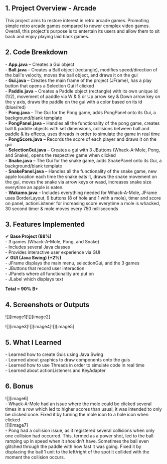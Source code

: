 ## **1\. Project Overview \- Arcade**

This project aims to restore interest in retro arcade games. Promoting simple retro arcade games compared to newer complex video games. Overall, this project's purpose is to entertain its users and allow them to sit back and enjoy playing laid back games.

## **2\. Code Breakdown**

\- **App.java** – Creates a Gui object  
\- **Ball.java** – Creates a Ball object (rectangle), modifies speed/direction of the ball's velocity, moves the ball object, and draws it on the gui  
\- **Gui.java** – Creates the main frame of the project (JFrame), has a play button that opens a Selection Gui if clicked  
\- **Paddle.java** – Creates a Paddle object (rectangle) with its own unique id (1/2), movement of paddle via W & S or Up arrow key & Down arrow key on the y axis, draws the paddle on the gui with a color based on its id (blue/red)  
\- **Pong.java** – The Gui for the Pong game, adds PongPanel onto its Gui, a background/blank template   
\- **PongPanel.java** – Handles all the functionality of the pong game, creates ball & paddle objects with set dimensions, collisions between ball and paddle & its effects, uses threads in order to simulate the game in real time  
\- **PongScore.java** – Records the score of each player and draws it on the gui  
\- **SelectionGui.java** – Creates a gui with 3 JButtons (Whack-A-Mole, Pong, and Snake), opens the respective game when clicked  
\- **Snake.java** – The Gui for the snake game, adds SnakePanel onto its Gui, a background/blank template  
\- **SnakePanel.java** – Handles all the functionality of the snake game, new apple location each time the snake eats it, draws the snake movement on the gui, moves the snake via arrow keys or wasd, increases snake size everytime an apple is eaten.  
\- **Wakamo.java** – Includes everything needed for Whack-A-Mole, JFrame uses BorderLayout, 9 buttons (8 of hole and 1 with a mole), timer and score on panel, actionListener for increasing score everytime a mole is whacked, 30 second timer & mole moves every 750 milliseconds

## **3\. Features Implemented**

✔ **Base Project (88%)**  
\- 3 games (Whack-A-Mole, Pong, and Snake)  
\- Includes several Java classes   
\- Provides interactive user experience via GUI  
✔ **GUI (Java Swing) (+2%)**  
\- JFrame displays the main menu, selectionGui, and the 3 games  
\- JButtons that record user interaction  
\- JPanels where all functionality are put on  
\- JLabel which displays text

**Total \= 90% B+**

## **4\. Screenshots or Outputs**

![][image1]![][image2]

![][image3]![][image4]![][image5]

## **5\. What I Learned**

\- Learned how to create Guis using Java Swing  
\- Learned about graphics to draw components onto the guis  
\- Learned how to use Threads in order to simulate code in real time  
\- Learned about actionListeners and KeyAdapter

## **6\. Bonus** 

![][image6]  
\- Whack-A-Mole had an issue where the mole could be clicked several times in a row which led to higher scores than usual, it was intended to only be clicked once. Fixed it by turning the mole icon to a hole icon when clicked  
![][image7]  
\- Pong had a collision issue, as it registered several collisions when only one collision had occurred. This, termed as a power shot, led to the ball ramping up in speed when it shouldn't have. Sometimes the ball even glitched through the paddle with how fast it was going. Fixed it by displacing the ball 1 unit to the left/right of the spot it collided with the moment the collision occurs. 

